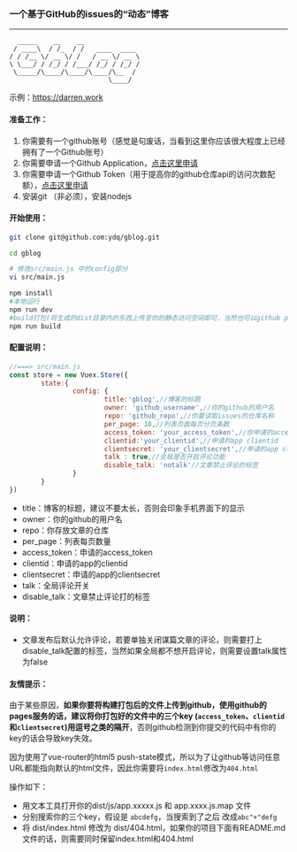 ### 一个基于GitHub的issues的“动态”博客

---
~~~
  _____    __    __
 / ____\  / /_  / /   ____  ____
/ / /__ \/ __ \/ /   / __ \/ __ \
\ \___/ / /_/ / /___/ /_/ / /_/ /
 \_____/\____/\____/\____/\__  /
                         \____/
~~~

示例：https://darren.work

#### 准备工作：

1. 你需要有一个github账号（感觉是句废话，当看到这里你应该很大程度上已经拥有了一个Github账号）
2. 你需要申请一个Github Application，[点击这里申请](https://github.com/settings/applications/new)
3. 你需要申请一个Github Token（用于提高你的github仓库api的访问次数配额），[点击这里申请](https://github.com/settings/tokens)
4. 安装git （非必须），安装nodejs

#### 开始使用：

~~~bash
git clone git@github.com:ydq/gblog.git

cd gblog

# 修改src/main.js 中的config部分
vi src/main.js

npm install
#本地运行
npm run dev
#build打包(将生成的dist目录内的东西上传至你的静态访问空间即可，当然也可以github pages)
npm run build
~~~

#### 配置说明：

~~~javascript
//===> src/main.js 
const store = new Vuex.Store({
        state:{
                config: {
                        title:'gblog',//博客的标题
                        owner: 'github_username',//你的github的用户名
                        repo: 'github_repo',//你要读取issues的仓库名称
                        per_page: 10,//列表页面每页分页条数
                        access_token: 'your_access_token',//你申请的access_token
                        clientid:'your_clientid',//申请的app clientid
                        clientsecret: 'your_clientsecret',//申请的app clientsecret
                        talk : true,//全局是否开启评论功能
                        disable_talk: 'notalk'//文章禁止评论的标签
                }
        }
})
~~~

- title：博客的标题，建议不要太长，否则会印象手机界面下的显示
- owner：你的github的用户名
- repo：你存放文章的仓库
- per_page：列表每页数量
- access_token：申请的access_token
- clientid：申请的app的clientid
- clientsecret：申请的app的clientsecret
- talk：全局评论开关
- disable_talk：文章禁止评论打的标签



#### 说明：

- 文章发布后默认允许评论，若要单独关闭谋篇文章的评论，则需要打上disable_talk配置的标签，当然如果全局都不想开启评论，则需要设置talk属性为false


#### 友情提示： 

由于某些原因，**如果你要将构建打包后的文件上传到github，使用github的pages服务的话，建议将你打包好的文件中的三个key (`access_token`、`clientid`和`clientsecret`)用逗号之类的隔开**，否则github检测到你提交的代码中有你的key的话会导致key失效。

因为使用了vue-router的html5 push-state模式，所以为了让github等访问任意URL都能指向默认的html文件，因此你需要将`index.html`修改为`404.html`

操作如下：

- 用文本工具打开你的dist/js/app.xxxxx.js  和 app.xxxx.js.map 文件
- 分别搜索你的三个key，假设是 `abcdefg`，当搜索到了之后 改成`abc"+"defg`
- 将 dist/index.html 修改为 dist/404.html，如果你的项目下面有README.md文件的话，则需要同时保留index.html和404.html
